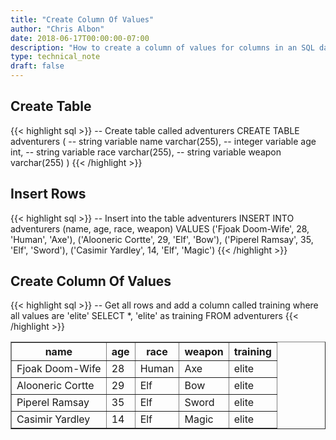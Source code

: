 ```yaml
---
title: "Create Column Of Values"
author: "Chris Albon"
date: 2018-06-17T00:00:00-07:00
description: "How to create a column of values for columns in an SQL database."
type: technical_note
draft: false
---
```


## Create Table

{{< highlight sql >}}
-- Create table called adventurers
CREATE TABLE adventurers (
    -- string variable
    name varchar(255),
    -- integer variable
    age int,
    -- string variable
    race varchar(255),
    -- string variable
    weapon varchar(255)
)
{{< /highlight >}}

## Insert Rows

{{< highlight sql >}}
-- Insert into the table adventurers
INSERT INTO adventurers (name, age, race, weapon)
VALUES ('Fjoak Doom-Wife', 28, 'Human', 'Axe'),
       ('Alooneric Cortte', 29, 'Elf', 'Bow'),
       ('Piperel Ramsay', 35, 'Elf', 'Sword'),
       ('Casimir Yardley', 14, 'Elf', 'Magic')
{{< /highlight >}}

## Create Column Of Values

{{< highlight sql >}}
-- Get all rows and add a column called training where all values are 'elite'
SELECT *, 'elite' as training FROM adventurers
{{< /highlight >}}
<table border="1" style="border-collapse:collapse">
<tr><th>name</th><th>age</th><th>race</th><th>weapon</th><th>training</th></tr>
<tr><td>Fjoak Doom-Wife</td><td>28</td><td>Human</td><td>Axe</td><td>elite</td></tr>
<tr><td>Alooneric Cortte</td><td>29</td><td>Elf</td><td>Bow</td><td>elite</td></tr>
<tr><td>Piperel Ramsay</td><td>35</td><td>Elf</td><td>Sword</td><td>elite</td></tr>
<tr><td>Casimir Yardley</td><td>14</td><td>Elf</td><td>Magic</td><td>elite</td></tr></table>